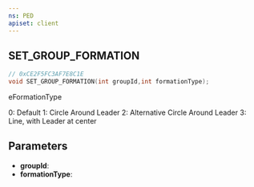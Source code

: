 ```yaml
---
ns: PED
apiset: client
---
```

## SET_GROUP_FORMATION

```c
// 0xCE2F5FC3AF7E8C1E
void SET_GROUP_FORMATION(int groupId,int formationType);
```

eFormationType

0: Default
1: Circle Around Leader
2: Alternative Circle Around Leader
3: Line, with Leader at center

## Parameters
* **groupId**:
* **formationType**: